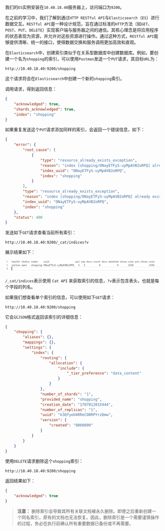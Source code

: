 我们的`ES`实例安装在`10.40.18.40`服务器上，访问端口为`9200`。

在之前的学习中，我们了解到通过`HTTP RESTful API`与`Elasticsearch`（`ES`）进行数据交互。`RESTful API`是一种设计规范，旨在通过标准的`HTTP`方法（如`GET`、`POST`、`PUT`、`DELETE`）实现客户端与服务器之间的通信。其核心理念是将应用程序的状态表现为资源，并允许对这些资源进行操作。通过这种方式，`RESTful API`能够提供清晰、统一的接口，使得数据交换和服务调用更加高效和直观。

在`Elasticsearch`中，创建索引类似于在关系型数据库中创建数据库。例如，要创建一个名为`shopping`的索引，可以使用`Postman`发送一个`PUT`请求，其目标`URL`为：

```
http://10.40.18.40:9200/shopping
```

这个请求将会在`Elasticsearch`中创建一个新的`shopping`索引。

调用请求，得到返回信息：

```json
{
    "acknowledged": true,
    "shards_acknowledged": true,
    "index": "shopping"
}
```

如果重复发送这个`PUT`请求添加同样的索引，会返回一个错误信息，如下：

```json
{
    "error": {
        "root_cause": [
            {
                "type": "resource_already_exists_exception",
                "reason": "index [shopping/ONayETFyS-uyMpAVB2oRPQ] already exists",
                "index_uuid": "ONayETFyS-uyMpAVB2oRPQ",
                "index": "shopping"
            }
        ],
        "type": "resource_already_exists_exception",
        "reason": "index [shopping/ONayETFyS-uyMpAVB2oRPQ] already exists",
        "index_uuid": "ONayETFyS-uyMpAVB2oRPQ",
        "index": "shopping"
    },
    "status": 400
}
```

发送如下`GET`请求查看当前所有索引：

```
http://10.40.18.40:9200/_cat/indices?v
```

展示结果如下：

![image-20240205143507438](image/image-20240205143507438.png)

`/_cat/indices`表示使用 `Cat API` 来获取索引的信息，`?v`表示包含表头，也就是每个字段的列名。

如果我们想查看单个索引的信息，可以使用如下`GET`请求：

```
http://10.40.18.40:9200/shopping
```

它会以`JSON`格式返回该索引的详细信息：

```json
{
    "shopping": {
        "aliases": {},
        "mappings": {},
        "settings": {
            "index": {
                "routing": {
                    "allocation": {
                        "include": {
                            "_tier_preference": "data_content"
                        }
                    }
                },
                "number_of_shards": "1",
                "provided_name": "shopping",
                "creation_date": "1707012015444",
                "number_of_replicas": "1",
                "uuid": "k3QfyeU4RReCO0RPYrzDmw",
                "version": {
                    "created": "8060099"
                }
            }
        }
    }
}
```

使用`DELETE`请求删除这个`shopping`索引：

```
http://10.40.18.40:9200/shopping
```

返回结果如下：

```json
{
    "acknowledged": true
}
```

> **注意：** 删除索引会导致其所有关联文档被永久删除。即使之后重新创建一个同名索引，原有的文档也无法恢复。因此，删除索引是一个需要谨慎操作的过程，务必在执行前确认所有重要数据已备份或不再需要。